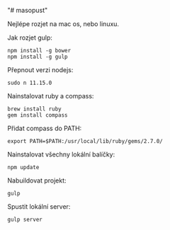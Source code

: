 "# masopust" 

Nejlépe rozjet na mac os, nebo linuxu.

Jak rozjet gulp:
```
npm install -g bower
npm install -g gulp
```

Přepnout verzi nodejs:
```
sudo n 11.15.0
```
Nainstalovat ruby a compass:
```
brew install ruby
gem install compass
```

Přidat compass do PATH:
```
export PATH=$PATH:/usr/local/lib/ruby/gems/2.7.0/
```

Nainstalovat všechny lokální balíčky:
```
npm update
```

Nabuildovat projekt:
```
gulp
```

Spustit lokální server:
```
gulp server
```